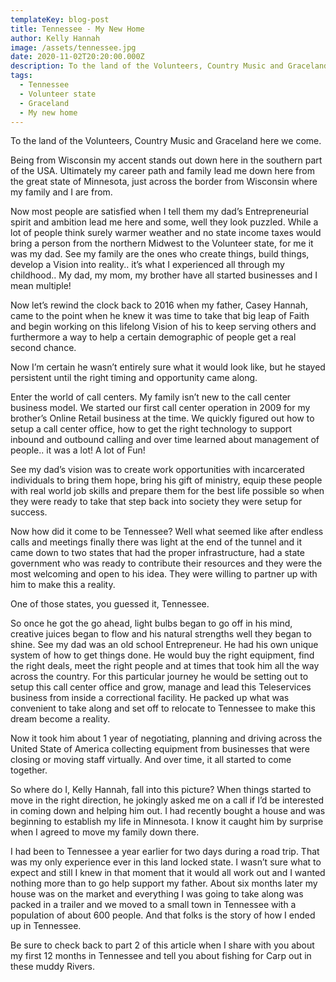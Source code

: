 ```yaml
---
templateKey: blog-post
title: Tennessee - My New Home
author: Kelly Hannah
image: /assets/tennessee.jpg
date: 2020-11-02T20:20:00.000Z
description: To the land of the Volunteers, Country Music and Graceland here we come.
tags:
  - Tennessee
  - Volunteer state
  - Graceland
  - My new home
---
```



To the land of the Volunteers, Country Music and Graceland here we come.

Being from Wisconsin my accent stands out down here in the southern part of the USA. Ultimately my career path and family lead me down here from the great state of Minnesota, just across the border from Wisconsin where my family and I are from.

Now most people are satisfied when I tell them my dad’s Entrepreneurial spirit and ambition lead me here and some, well they look puzzled. While a lot of people think surely warmer weather and no state income taxes would bring a person from the northern Midwest to the Volunteer state, for me it was my dad. See my family are the ones who create things, build things, develop a Vision into reality.. it’s what I experienced all through my childhood.. My dad, my mom, my brother have all started businesses and I mean multiple!

Now let’s rewind the clock back to 2016 when my father, Casey Hannah, came to the point when he knew it was time to take that big leap of Faith and begin working on this lifelong Vision of his to keep serving others and furthermore a way to help a certain demographic of people get a real second chance.

Now I’m certain he wasn’t entirely sure what it would look like, but he stayed persistent until the right timing and opportunity came along.

Enter the world of call centers. My family isn’t new to the call center business model. We started our first call center operation in 2009 for my brother’s Online Retail business at the time. We quickly figured out how to setup a call center office, how to get the right technology to support inbound and outbound calling and over time learned about management of people.. it was a lot! A lot of Fun!

See my dad’s vision was to create work opportunities with incarcerated individuals to bring them hope, bring his gift of ministry, equip these people with real world job skills and prepare them for the best life possible so when they were ready to take that step back into society they were setup for success.

Now how did it come to be Tennessee? Well what seemed like after endless calls and meetings finally there was light at the end of the tunnel and it came down to two states that had the proper infrastructure, had a state government who was ready to contribute their resources and they were the most welcoming and open to his idea. They were willing to partner up with him to make this a reality.

One of those states, you guessed it, Tennessee.

So once he got the go ahead, light bulbs began to go off in his mind, creative juices began to flow and his natural strengths well they began to shine. See my dad was an old school Entrepreneur. He had his own unique system of how to get things done. He would buy the right equipment, find the right deals, meet the right people and at times that took him all the way across the country. For this particular journey he would be setting out to setup this call center office and grow, manage and lead this Teleservices business from inside a correctional facility. He packed up what was convenient to take along and set off to relocate to Tennessee to make this dream become a reality.

Now it took him about 1 year of negotiating, planning and driving across the United State of America collecting equipment from businesses that were closing or moving staff virtually. And over time, it all started to come together.

So where do I, Kelly Hannah, fall into this picture? When things started to move in the right direction, he jokingly asked me on a call if I’d be interested in coming down and helping him out. I had recently bought a house and was beginning to establish my life in Minnesota. I know it caught him by surprise when I agreed to move my family down there.

I had been to Tennessee a year earlier for two days during a road trip. That was my only experience ever in this land locked state. I wasn’t sure what to expect and still I knew in that moment that it would all work out and I wanted nothing more than to go help support my father. About six months later my house was on the market and everything I was going to take along was packed in a trailer and we moved to a small town in Tennessee with a population of about 600 people. And that folks is the story of how I ended up in Tennessee.

Be sure to check back to part 2 of this article when I share with you about my first 12 months in Tennessee and tell you about fishing for Carp out in these muddy Rivers.